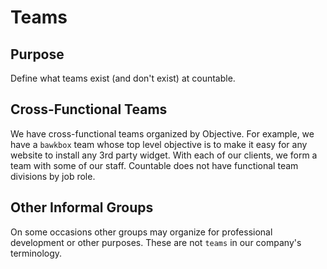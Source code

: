 # Teams

## Purpose

Define what teams exist (and don't exist) at countable.

## Cross-Functional Teams
We have cross-functional teams organized by Objective. For example, we have a `bawkbox` team whose top level objective is to make it easy for any website to install any 3rd party widget. With each of our clients, we form a team with some of our staff. Countable does not have functional team divisions by job role.

## Other Informal Groups
On some occasions other groups may organize for professional development or other purposes. These are not `teams` in our company's terminology.
